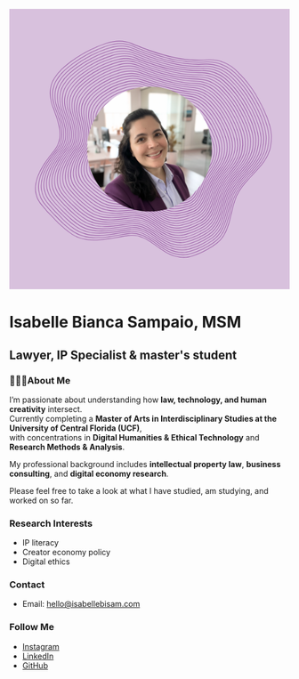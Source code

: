 ![IB picture](/assets/IB_headshot.png)

# Isabelle Bianca Sampaio, MSM
## Lawyer, IP Specialist & master's student

### 👩🏻‍💻About Me
I’m passionate about understanding how **law, technology, and human creativity** intersect.  
Currently completing a **Master of Arts in Interdisciplinary Studies at the University of Central Florida (UCF)**,  
with concentrations in **Digital Humanities & Ethical Technology** and **Research Methods & Analysis**.  

My professional background includes **intellectual property law**, **business consulting**, and **digital economy research**.  

Please feel free to take a look at what I have studied, am studying, and worked on so far.

### Research Interests
- IP literacy
- Creator economy policy
- Digital ethics

### Contact

- Email: [hello@isabellebisam.com](mailto:hello@isabellebisam.com)

### Follow Me

- [Instagram](https://instagram.com/isabellebisam)
- [LinkedIn](https://linkedin.com/in/isabellebisam)
- [GitHub](https://github.com/isabellebisam)